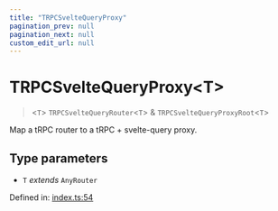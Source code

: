 ```yaml
---
title: "TRPCSvelteQueryProxy"
pagination_prev: null
pagination_next: null
custom_edit_url: null
---
```


# TRPCSvelteQueryProxy<T\>

> <`T`\> `TRPCSvelteQueryRouter`<`T`\> & `TRPCSvelteQueryProxyRoot`<`T`\>

Map a tRPC router to a tRPC + svelte-query proxy.

## Type parameters

- `T` *extends* `AnyRouter`

Defined in:  [index.ts:54](https://github.com/bevm0/trpc-svelte-toolbox/blob/25fb1ce/packages/trpc-svelte-query/src/index.ts#L54)
